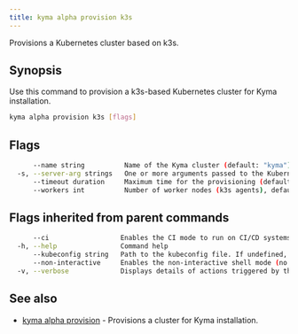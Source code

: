 ```yaml
---
title: kyma alpha provision k3s
---
```


Provisions a Kubernetes cluster based on k3s.

## Synopsis

Use this command to provision a k3s-based Kubernetes cluster for Kyma installation.

```bash
kyma alpha provision k3s [flags]
```

## Flags

```bash
      --name string          Name of the Kyma cluster (default: "kyma") (default "kyma")
  -s, --server-arg strings   One or more arguments passed to the Kubernetes API server (e.g. --server-arg='--alsologtostderr')
      --timeout duration     Maximum time for the provisioning (default: 5m0s). If you want no timeout, enter "0". (default 5m0s)
      --workers int          Number of worker nodes (k3s agents), default: 1 (default 1)
```

## Flags inherited from parent commands

```bash
      --ci                  Enables the CI mode to run on CI/CD systems. It avoids any user interaction (such as no dialog prompts) and ensures that logs are formatted properly in log files (such as no spinners for CLI steps).
  -h, --help                Command help
      --kubeconfig string   Path to the kubeconfig file. If undefined, Kyma CLI uses the KUBECONFIG environment variable, or falls back "/$HOME/.kube/config".
      --non-interactive     Enables the non-interactive shell mode (no colorized output, no spinner)
  -v, --verbose             Displays details of actions triggered by the command.
```

## See also

* [kyma alpha provision](#kyma-alpha-provision-kyma-alpha-provision)	 - Provisions a cluster for Kyma installation.

